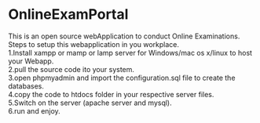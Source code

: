 # OnlineExamPortal
This is an open source webApplication to conduct Online Examinations.<br>
Steps to setup this webapplication in you workplace.<br>
1.Install xampp or mamp or lamp server for Windows/mac os x/linux to host your Webapp.<br>
2.pull the source code ito your system.<br>
3.open phpmyadmin and import the configuration.sql file to create the databases.<br>
4.copy the code to htdocs folder in your respective server files.<br>
5.Switch on the server (apache server and mysql).<br>
6.run and enjoy.
